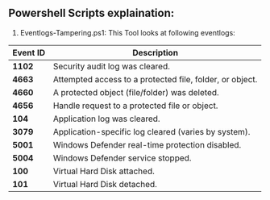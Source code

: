 ## Powershell Scripts explaination:

1.  Eventlogs-Tampering.ps1: This Tool looks at following eventlogs: 

| Event ID | Description |
|----------|-------------|
| **1102** | Security audit log was cleared. |
| **4663** | Attempted access to a protected file, folder, or object. |
| **4660** | A protected object (file/folder) was deleted. |
| **4656** | Handle request to a protected file or object. |
| **104**  | Application log was cleared. |
| **3079** | Application-specific log cleared (varies by system). |
| **5001** | Windows Defender real-time protection disabled. |
| **5004** | Windows Defender service stopped. |
| **100**  | Virtual Hard Disk attached. |
| **101**  | Virtual Hard Disk detached. |

